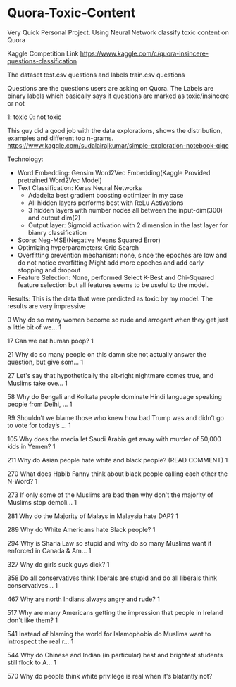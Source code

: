 # Quora-Toxic-Content



Very Quick Personal Project. Using Neural Network classify toxic content on Quora


Kaggle Competition Link
https://www.kaggle.com/c/quora-insincere-questions-classification


The dataset
test.csv          questions and labels
train.csv         questions

Questions are the questions users are asking on Quora. 
The Labels are binary labels which basically says if questions are marked as toxic/insincere or not

1: toxic
0: not toxic

This guy did a good job with the data explorations, shows the distribution, examples and different top n-grams. 
https://www.kaggle.com/sudalairajkumar/simple-exploration-notebook-qiqc


Technology:
  * Word Embedding: 
      Gensim Word2Vec Embedding(Kaggle Provided pretrained Word2Vec Model)
  * Text Classification: 
      Keras Neural Networks
      * Adadelta best gradient boosting optimizer in my case
      * All hidden layers performs best with ReLu Activations
      * 3 hidden layers with number nodes all between the input-dim(300) and output dim(2)
      * Output layer: Sigmoid activation with 2 dimension in the last layer for bianry classification
  * Score: 
      Neg-MSE(Negative Means Squared Error)
  * Optimizing hyperparameters: 
      Grid Search
  * Overfitting prevention mechanism: 
      none, since the epoches are low and do not notice overfitting
      Might add more epoches and add early stopping and dropout
  * Feature Selection: 
      None, performed Select K-Best and Chi-Squared feature selection 
      but all features seems to be useful to the model. 
      
Results: This is the data that were predicted as toxic by my model. The results are very impressive

0    Why do so many women become so rude and arrogant when they get just a little bit of we...           1

17                                                                      Can we eat human poop?           1

21   Why do so many people on this damn site not actually answer the question, but give som...           1

27   Let's say that hypothetically the alt-right nightmare comes true, and Muslims take ove...           1

58   Why do Bengali and Kolkata people dominate Hindi language speaking people from Delhi, ...           1

99   Shouldn’t we blame those who knew how bad Trump was and didn’t go to vote for today’s ...           1

105          Why does the media let Saudi Arabia get away with murder of 50,000 kids in Yemen?           1

211                            Why do Asian people hate white and black people? (READ COMMENT)           1

270              What does Habib Fanny think about black people calling each other the N-Word?           1

273  If only some of the Muslims are bad then why don't the majority of Muslims stop demoli...           1

281                                        Why do the Majority of Malays in Malaysia hate DAP?           1

289                                                  Why do White Americans hate Black people?           1

294  Why is Sharia Law so stupid and why do so many Muslims want it enforced in Canada & Am...           1

327                                                               Why do girls suck guys dick?           1

358  Do all conservatives think liberals are stupid and do all liberals think conservatives...           1

467                                               Why are north Indians always angry and rude?           1

517      Why are many Americans getting the impression that people in Ireland don't like them?           1

541  Instead of blaming the world for Islamophobia do Muslims want to introspect the real r...           1

544  Why do Chinese and Indian (in particular) best and brightest students still flock to A...           1

570                       Why do people think white privilege is real when it's blatantly not? 
